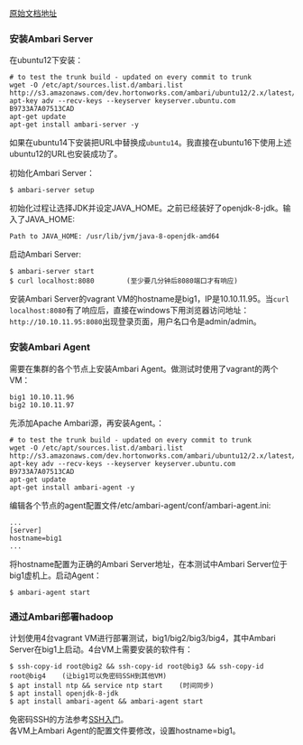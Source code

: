 [原始文档地址](https://cwiki.apache.org/confluence/display/AMBARI/Quick+Start+Guide)  

### 安装Ambari Server
在ubuntu12下安装：
```
# to test the trunk build - updated on every commit to trunk
wget -O /etc/apt/sources.list.d/ambari.list http://s3.amazonaws.com/dev.hortonworks.com/ambari/ubuntu12/2.x/latest/trunk/ambaribn.list
apt-key adv --recv-keys --keyserver keyserver.ubuntu.com B9733A7A07513CAD
apt-get update
apt-get install ambari-server -y
```
如果在ubuntu14下安装把URL中替换成```ubuntu14```。我直接在ubuntu16下使用上述ubuntu12的URL也安装成功了。

初始化Ambari Server：
```
$ ambari-server setup
```
初始化过程让选择JDK并设定JAVA_HOME。之前已经装好了openjdk-8-jdk。输入了JAVA_HOME:
```
Path to JAVA_HOME: /usr/lib/jvm/java-8-openjdk-amd64
```
启动Ambari Server:
```
$ ambari-server start
$ curl localhost:8080        (至少要几分钟后8080端口才有响应)
```
安装Ambari Server的vagrant VM的hostname是big1，IP是10.10.11.95。当```curl localhost:8080```有了响应后，直接在windows下用浏览器访问地址：```http://10.10.11.95:8080```出现登录页面，用户名口令是admin/admin。

### 安装Ambari Agent
需要在集群的各个节点上安装Ambari Agent。做测试时使用了vagrant的两个VM：
```
big1 10.10.11.96
big2 10.10.11.97
```
先添加Apache Ambari源，再安装Agent。：
```
# to test the trunk build - updated on every commit to trunk
wget -O /etc/apt/sources.list.d/ambari.list http://s3.amazonaws.com/dev.hortonworks.com/ambari/ubuntu12/2.x/latest/trunk/ambaribn.list
apt-key adv --recv-keys --keyserver keyserver.ubuntu.com B9733A7A07513CAD
apt-get update
apt-get install ambari-agent -y
```
编辑各个节点的agent配置文件/etc/ambari-agent/conf/ambari-agent.ini:
```
...
[server]
hostname=big1
...
```
将hostname配置为正确的Ambari Server地址，在本测试中Ambari Server位于big1虚机上。启动Agent：
```
$ ambari-agent start
```
### 通过Ambari部署hadoop
计划使用4台vagrant VM进行部署测试，big1/big2/big3/big4，其中Ambari Server在big1上启动。4台VM上需要安装的软件有：  
```
$ ssh-copy-id root@big2 && ssh-copy-id root@big3 && ssh-copy-id root@big4    (让big1可以免密码SSH到其他VM)
$ apt install ntp && service ntp start    (时间同步)
$ apt install openjdk-8-jdk
$ apt install ambari-agent && ambari-agent start
```
免密码SSH的方法参考[SSH入门](SSH入门)。  
各VM上Ambari Agent的配置文件要修改，设置hostname=big1。  